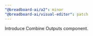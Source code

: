 ```yaml
---
"@breadboard-ai/a2": minor
"@breadboard-ai/visual-editor": patch
---
```


Introduce Combine Outputs component.
